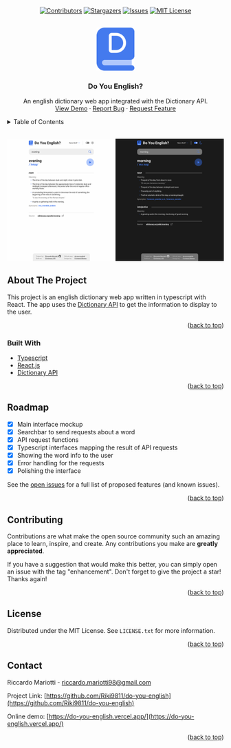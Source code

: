 ﻿<div id="top"></div>

<!-- SHIELDS -->

<div align="center">

[![Contributors][contributors-shield]][contributors-url]
[![Stargazers][stars-shield]][stars-url]
[![Issues][issues-shield]][issues-url]
[![MIT License][license-shield]][license-url]

</div>

<!-- PROJECT LOGO -->
<br />
<div align="center">
<a href="https://do-you-english.vercel.app/">
    <img src="public/logo.svg" alt="Logo" height="100">
</a>

<h3 align="center">Do You English?</h3>

<p align="center">
    An english dictionary web app integrated with the Dictionary API.
    <br />
    <a href="https://do-you-english.vercel.app/">View Demo</a>
    ·
    <a href="https://github.com/Riki9811/planets-info/issues">Report Bug</a>
    ·
    <a href="https://github.com/Riki9811/planets-info/issues">Request Feature</a>
    <br />
</p>
</div>

<!-- TABLE OF CONTENTS -->
<details>
    <summary>Table of Contents</summary>
    <ol>
        <li><a href="#about-the-project">About The Project</a></li>
        <li><a href="#built-with">Built With</a></li>
        <li><a href="#roadmap">Roadmap</a></li>
        <li><a href="#contributing">Contributing</a></li>
        <li><a href="#license">License</a></li>
        <li><a href="#contact">Contact</a></li>
    </ol>
</details>
<br />

[![Website Screen Shot][product-screenshot]](https://do-you-english.vercel.app/)

<!-- ABOUT THE PROJECT -->

## About The Project

This project is an english dictionary web app written in typescript with React. The app uses the <a href="https://dictionaryapi.dev/">Dictionary API</a> to get the information to display to the user.

<p align="right">(<a href="#top">back to top</a>)</p>

### Built With

-   [Typescript](https://www.typescriptlang.org/)
-   [React.js](https://reactjs.org/)
-   [Dictionary API](https://dictionaryapi.dev/)

<p align="right">(<a href="#top">back to top</a>)</p>

<!-- ROADMAP -->

## Roadmap

-   [x] Main interface mockup
-   [x] Searchbar to send requests about a word
-   [x] API request functions
-   [x] Typescript interfaces mapping the result of API requests
-   [x] Showing the word info to the user
-   [x] Error handling for the requests
-   [x] Polishing the interface

See the [open issues](https://github.com/Riki9811/do-you-english/issues) for a full list of proposed features (and known issues).

<p align="right">(<a href="#top">back to top</a>)</p>

<!-- CONTRIBUTING -->

## Contributing

Contributions are what make the open source community such an amazing place to learn, inspire, and create. Any contributions you make are **greatly appreciated**.

If you have a suggestion that would make this better, you can simply open an issue with the tag "enhancement". Don't forget to give the project a star! Thanks again!

<p align="right">(<a href="#top">back to top</a>)</p>

<!-- LICENSE -->

## License

Distributed under the MIT License. See `LICENSE.txt` for more information.

<p align="right">(<a href="#top">back to top</a>)</p>

<!-- CONTACT -->

## Contact

Riccardo Mariotti - riccardo.mariotti98@gmail.com

Project Link: [https://github.com/Riki9811/do-you-english](https://github.com/Riki9811/do-you-english)

Online demo: [https://do-you-english.vercel.app/](https://do-you-english.vercel.app/)

<p align="right">(<a href="#top">back to top</a>)</p>

<!-- MARKDOWN LINKS & IMAGES -->

[contributors-shield]: https://img.shields.io/github/contributors/Riki9811/do-you-english.svg?style=for-the-badge
[contributors-url]: https://github.com/Riki9811/do-you-english/graphs/contributors
[stars-shield]: https://img.shields.io/github/stars/Riki9811/do-you-english.svg?style=for-the-badge
[stars-url]: https://github.com/Riki9811/do-you-english/stargazers
[issues-shield]: https://img.shields.io/github/issues/Riki9811/do-you-english.svg?style=for-the-badge
[issues-url]: https://github.com/Riki9811/do-you-english/issues
[license-shield]: https://img.shields.io/github/license/Riki9811/do-you-english.svg?style=for-the-badge
[license-url]: https://github.com/Riki9811/do-you-english/blob/master/LICENSE.txt
[product-screenshot]: src/assets/screenshot.png
